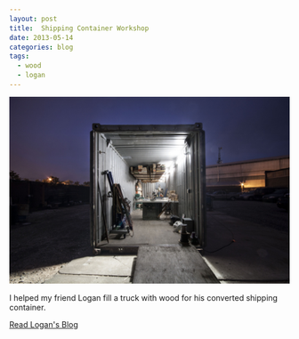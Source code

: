 ```yaml
---
layout: post
title:  Shipping Container Workshop
date: 2013-05-14
categories: blog
tags:
  - wood
  - logan
---
```



![image](/assets/images/logan-shipping-container.jpg)

I helped my friend Logan fill a truck with wood for his converted shipping container.

[Read Logan's Blog](http://logantreed.tumblr.com/post/50416909244)
